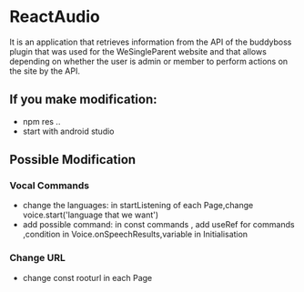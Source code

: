 # ReactAudio
It is an application that retrieves information from the API of the buddyboss plugin that was used for the WeSingleParent website and that allows depending on whether the user is admin or member to perform actions on the site by the API.
## If you make modification:
- npm res ..
- start with android studio

## Possible Modification
### Vocal Commands
- change the languages: in startListening of each Page,change voice.start('language that we want') 
- add possible command: in const commands , add useRef for commands ,condition in Voice.onSpeechResults,variable in  Initialisation

### Change URL
- change const rooturl in each Page

  
